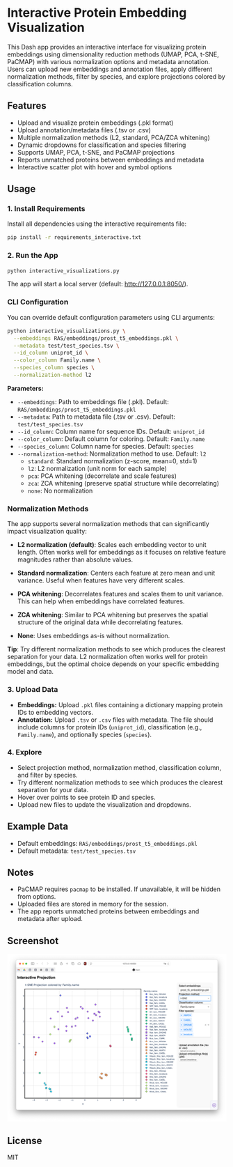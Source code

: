 # Interactive Protein Embedding Visualization

This Dash app provides an interactive interface for visualizing protein embeddings using dimensionality reduction methods (UMAP, PCA, t-SNE, PaCMAP) with various normalization options and metadata annotation. Users can upload new embeddings and annotation files, apply different normalization methods, filter by species, and explore projections colored by classification columns.

## Features
- Upload and visualize protein embeddings (.pkl format)
- Upload annotation/metadata files (.tsv or .csv)
- Multiple normalization methods (L2, standard, PCA/ZCA whitening)
- Dynamic dropdowns for classification and species filtering
- Supports UMAP, PCA, t-SNE, and PaCMAP projections
- Reports unmatched proteins between embeddings and metadata
- Interactive scatter plot with hover and symbol options

## Usage

### 1. Install Requirements
Install all dependencies using the interactive requirements file:
```bash
pip install -r requirements_interactive.txt
```

### 2. Run the App
```bash
python interactive_visualizations.py
```
The app will start a local server (default: http://127.0.0.1:8050/).

### CLI Configuration

You can override default configuration parameters using CLI arguments:

```bash
python interactive_visualizations.py \
  --embeddings RAS/embeddings/prost_t5_embeddings.pkl \
  --metadata test/test_species.tsv \
  --id_column uniprot_id \
  --color_column Family.name \
  --species_column species \
  --normalization-method l2
```

**Parameters:**

- `--embeddings`: Path to embeddings file (.pkl). Default: `RAS/embeddings/prost_t5_embeddings.pkl`
- `--metadata`: Path to metadata file (.tsv or .csv). Default: `test/test_species.tsv`
- `--id_column`: Column name for sequence IDs. Default: `uniprot_id`
- `--color_column`: Default column for coloring. Default: `Family.name`
- `--species_column`: Column name for species. Default: `species`
- `--normalization-method`: Normalization method to use. Default: `l2`
  - `standard`: Standard normalization (z-score, mean=0, std=1)
  - `l2`: L2 normalization (unit norm for each sample)
  - `pca`: PCA whitening (decorrelate and scale features)
  - `zca`: ZCA whitening (preserve spatial structure while decorrelating)
  - `none`: No normalization

### Normalization Methods

The app supports several normalization methods that can significantly impact visualization quality:

- **L2 normalization (default)**: Scales each embedding vector to unit length. Often works well for embeddings as it focuses on relative feature magnitudes rather than absolute values.

- **Standard normalization**: Centers each feature at zero mean and unit variance. Useful when features have very different scales.

- **PCA whitening**: Decorrelates features and scales them to unit variance. This can help when embeddings have correlated features.

- **ZCA whitening**: Similar to PCA whitening but preserves the spatial structure of the original data while decorrelating features.

- **None**: Uses embeddings as-is without normalization.

**Tip**: Try different normalization methods to see which produces the clearest separation for your data. L2 normalization often works well for protein embeddings, but the optimal choice depends on your specific embedding model and data.

### 3. Upload Data
- **Embeddings:** Upload `.pkl` files containing a dictionary mapping protein IDs to embedding vectors.
- **Annotation:** Upload `.tsv` or `.csv` files with metadata. The file should include columns for protein IDs (`uniprot_id`), classification (e.g., `Family.name`), and optionally species (`species`).

### 4. Explore
- Select projection method, normalization method, classification column, and filter by species.
- Try different normalization methods to see which produces the clearest separation for your data.
- Hover over points to see protein ID and species.
- Upload new files to update the visualization and dropdowns.

## Example Data
- Default embeddings: `RAS/embeddings/prost_t5_embeddings.pkl`
- Default metadata: `test/test_species.tsv`

## Notes
- PaCMAP requires `pacmap` to be installed. If unavailable, it will be hidden from options.
- Uploaded files are stored in memory for the session.
- The app reports unmatched proteins between embeddings and metadata after upload.

## Screenshot
![screenshot](exampleplots/interactive.png)

## License
MIT
